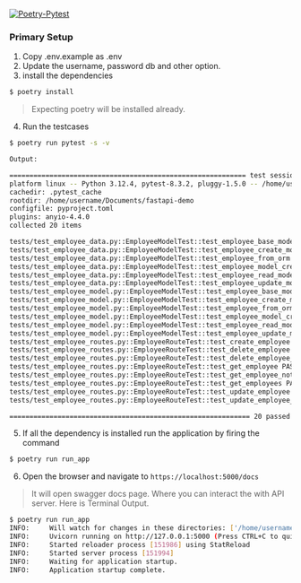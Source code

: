 [![Poetry-Pytest](https://github.com/rajendrakumaryadav/fastapi-employee-record/actions/workflows/poetry-pytest-test.yml/badge.svg)](https://github.com/rajendrakumaryadav/fastapi-employee-record/actions/workflows/poetry-pytest-test.yml)
### Primary Setup
1. Copy .env.example as .env
2. Update the username, password db and other option.
3. install the dependencies
```bash
$ poetry install
```
> Expecting poetry will be installed already.
4. Run the testcases
```bash
$ poetry run pytest -s -v

Output:

=========================================================== test session starts ============================================================
platform linux -- Python 3.12.4, pytest-8.3.2, pluggy-1.5.0 -- /home/username/.cache/pypoetry/virtualenvs/fastapi-demo-c0ss8YTM-py3.12/bin/python
cachedir: .pytest_cache
rootdir: /home/username/Documents/fastapi-demo
configfile: pyproject.toml
plugins: anyio-4.4.0
collected 20 items

tests/test_employee_data.py::EmployeeModelTest::test_employee_base_model_creation PASSED
tests/test_employee_data.py::EmployeeModelTest::test_employee_create_model_creation PASSED
tests/test_employee_data.py::EmployeeModelTest::test_employee_from_orm PASSED
tests/test_employee_data.py::EmployeeModelTest::test_employee_model_creation PASSED
tests/test_employee_data.py::EmployeeModelTest::test_employee_read_model_creation PASSED
tests/test_employee_data.py::EmployeeModelTest::test_employee_update_model_creation PASSED
tests/test_employee_model.py::EmployeeModelTest::test_employee_base_model_creation PASSED
tests/test_employee_model.py::EmployeeModelTest::test_employee_create_model_creation PASSED
tests/test_employee_model.py::EmployeeModelTest::test_employee_from_orm PASSED
tests/test_employee_model.py::EmployeeModelTest::test_employee_model_creation PASSED
tests/test_employee_model.py::EmployeeModelTest::test_employee_read_model_creation PASSED
tests/test_employee_model.py::EmployeeModelTest::test_employee_update_model_creation PASSED
tests/test_employee_routes.py::EmployeeRouteTest::test_create_employee PASSED
tests/test_employee_routes.py::EmployeeRouteTest::test_delete_employee PASSED
tests/test_employee_routes.py::EmployeeRouteTest::test_delete_employee_not_found PASSED
tests/test_employee_routes.py::EmployeeRouteTest::test_get_employee PASSED
tests/test_employee_routes.py::EmployeeRouteTest::test_get_employee_not_found PASSED
tests/test_employee_routes.py::EmployeeRouteTest::test_get_employees PASSED
tests/test_employee_routes.py::EmployeeRouteTest::test_update_employee PASSED
tests/test_employee_routes.py::EmployeeRouteTest::test_update_employee_not_found PASSED

============================================================ 20 passed in 1.72s ============================================================
```
5. If all the dependency is installed run the application by firing the command
```bash
$ poetry run run_app
```

6. Open the browser and navigate to `https://localhost:5000/docs`
> It will open swagger docs page. Where you can interact the with API server. Here is Terminal Output.
```bash
$ poetry run run_app
INFO:     Will watch for changes in these directories: ['/home/username/Documents/fastapi-demo']
INFO:     Uvicorn running on http://127.0.0.1:5000 (Press CTRL+C to quit)
INFO:     Started reloader process [151986] using StatReload
INFO:     Started server process [151994]
INFO:     Waiting for application startup.
INFO:     Application startup complete.
```

